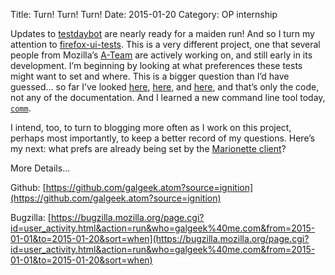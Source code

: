 Title: Turn! Turn! Turn!
Date: 2015-01-20
Category: OP internship

Updates to [testdaybot](https://github.com/mozilla/testdaybot) are nearly ready for a maiden run! And so I turn my attention to [firefox-ui-tests](https://github.com/mozilla/firefox-ui-tests). This is a very different project, one that several people from Mozilla’s [A-Team](https://wiki.mozilla.org/Auto-tools) are actively working on, and still early in its development. I’m beginning by looking at what preferences these tests might want to set and where. This is a bigger question than I’d have guessed... so far I’ve looked [here](http://mxr.mozilla.org/mozilla-beta/source/testing/mozbase/mozprofile/mozprofile/profile.py#330), [here](https://github.com/mozilla/mozmill/blob/master/mozmill/mozmill/__init__.py#L138), and [here](https://code.google.com/p/selenium/source/browse/javascript/firefox-driver/webdriver.json), and that’s only the code, not any of the documentation. And I learned a new command line tool today, [`comm`](http://stackoverflow.com/questions/14473090/find-lines-from-a-file-which-are-not-present-in-another-file).

I intend, too, to turn to blogging more often as I work on this project, perhaps most importantly, to keep a better record of my questions. Here’s my next: what prefs are already being set by the [Marionette client](http://marionette-client.readthedocs.org/en/latest/)?

More Details...

Github: [https://github.com/galgeek.atom?source=ignition](https://github.com/galgeek.atom?source=ignition)

Bugzilla: [https://bugzilla.mozilla.org/page.cgi?id=user_activity.html&action=run&who=galgeek%40me.com&from=2015-01-01&to=2015-01-20&sort=when](https://bugzilla.mozilla.org/page.cgi?id=user_activity.html&action=run&who=galgeek%40me.com&from=2015-01-01&to=2015-01-20&sort=when)
